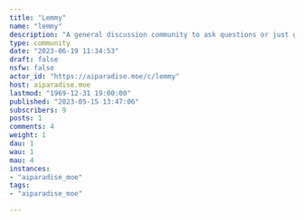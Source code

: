 ```yaml
---
title: "Lemmy" 
name: "lemmy"
description: "A general discussion community to ask questions or just general discussions "
type: community
date: "2023-06-19 11:34:53"
draft: false
nsfw: false
actor_id: "https://aiparadise.moe/c/lemmy"
host: aiparadise.moe
lastmod: "1969-12-31 19:00:00"
published: "2023-05-15 13:47:06"
subscribers: 9
posts: 1
comments: 4
weight: 1
dau: 1
wau: 1
mau: 4
instances:
- "aiparadise_moe"
tags: 
- "aiparadise_moe"

---
```

